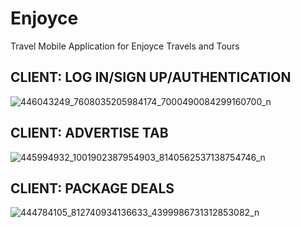 # Enjoyce
 Travel Mobile Application for Enjoyce Travels and Tours

## CLIENT: LOG IN/SIGN UP/AUTHENTICATION
![446043249_7608035205984174_7000490084299160700_n](https://github.com/HolyShaq/Enjoyce/assets/149690701/da04c221-2c66-4b60-84be-d125712a18ea)

## CLIENT: ADVERTISE TAB 
![445994932_1001902387954903_8140562537138754746_n](https://github.com/HolyShaq/Enjoyce/assets/149690701/04e044b4-0b5c-4d44-bdfe-d661e18e0d6c)

## CLIENT: PACKAGE DEALS
![444784105_812740934136633_4399986731312853082_n](https://github.com/HolyShaq/Enjoyce/assets/149690701/78aacb56-9a2d-4df3-b124-8147d374b8aa)
